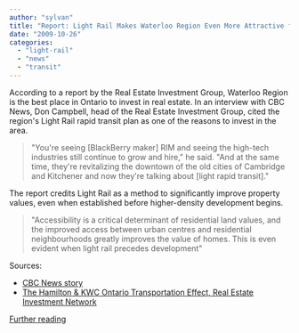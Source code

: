 ```yaml
---
author: "sylvan"
title: "Report: Light Rail Makes Waterloo Region Even More Attractive for Investment"
date: "2009-10-26"
categories: 
  - "light-rail"
  - "news"
  - "transit"
---
```


According to a report by the Real Estate Investment Group, Waterloo Region is the best place in Ontario to invest in real estate. In an interview with CBC News, Don Campbell, head of the Real Estate Investment Group, cited the region's Light Rail rapid transit plan as one of the reasons to invest in the area.

> "You're seeing \[BlackBerry maker\] RIM and seeing the high-tech industries still continue to grow and hire," he said. "And at the same time, they're revitalizing the downtown of the old cities of Cambridge and Kitchener and now they're talking about \[light rapid transit\]."

The report credits Light Rail as a method to significantly improve property values, even when established before higher-density development begins.

> "Accessibility is a critical determinant of residential land values, and the improved access between urban centres and residential neighbourhoods greatly improves the value of homes. This is even evident when light rail precedes development"

Sources:

- [CBC News story](https://www.cbc.ca/canada/toronto/story/2009/10/02/ontario-real-estate-investment-waterloo632.html)
- [The Hamilton & KWC Ontario Transportation Effect, Real Estate Investment Network](https://www.realestateinvestingincanada.com/portals/0/media/KWC%20and%20Hamilton%20Transportation%20Report%20v5.pdf)

[Further reading](https://www.reincanada.com/rein-reports-view.aspx?articleType=ArticleView&articleId=74)
